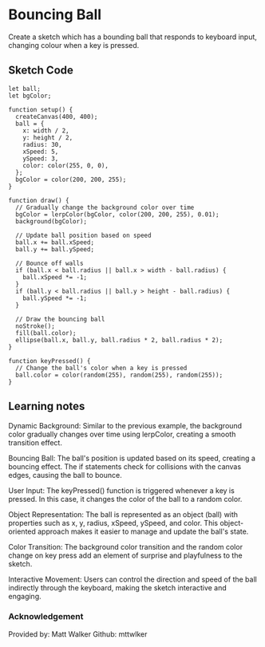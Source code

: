 # Bouncing Ball
Create a sketch which has a bounding ball that responds to keyboard input, changing colour when a key is pressed.
## Sketch Code
```
let ball;
let bgColor;

function setup() {
  createCanvas(400, 400);
  ball = {
    x: width / 2,
    y: height / 2,
    radius: 30,
    xSpeed: 5,
    ySpeed: 3,
    color: color(255, 0, 0),
  };
  bgColor = color(200, 200, 255);
}

function draw() {
  // Gradually change the background color over time
  bgColor = lerpColor(bgColor, color(200, 200, 255), 0.01);
  background(bgColor);

  // Update ball position based on speed
  ball.x += ball.xSpeed;
  ball.y += ball.ySpeed;

  // Bounce off walls
  if (ball.x < ball.radius || ball.x > width - ball.radius) {
    ball.xSpeed *= -1;
  }
  if (ball.y < ball.radius || ball.y > height - ball.radius) {
    ball.ySpeed *= -1;
  }

  // Draw the bouncing ball
  noStroke();
  fill(ball.color);
  ellipse(ball.x, ball.y, ball.radius * 2, ball.radius * 2);
}

function keyPressed() {
  // Change the ball's color when a key is pressed
  ball.color = color(random(255), random(255), random(255));
}
```
## Learning notes
Dynamic Background:
Similar to the previous example, the background color gradually changes over time using lerpColor, creating a smooth transition effect.

Bouncing Ball:
The ball's position is updated based on its speed, creating a bouncing effect. The if statements check for collisions with the canvas edges, causing the ball to bounce.

User Input:
The keyPressed() function is triggered whenever a key is pressed. In this case, it changes the color of the ball to a random color.

Object Representation:
The ball is represented as an object (ball) with properties such as x, y, radius, xSpeed, ySpeed, and color. This object-oriented approach makes it easier to manage and update the ball's state.

Color Transition:
The background color transition and the random color change on key press add an element of surprise and playfulness to the sketch.

Interactive Movement:
Users can control the direction and speed of the ball indirectly through the keyboard, making the sketch interactive and engaging.
### Acknowledgement
Provided by: Matt Walker
Github: mttwlker
